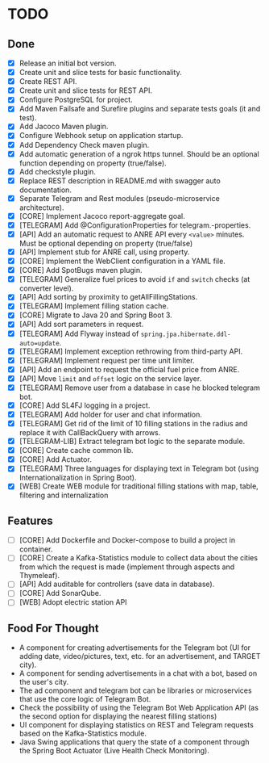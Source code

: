 # TODO

## Done

- [X] Release an initial bot version.
- [X] Create unit and slice tests for basic functionality.
- [X] Create REST API.
- [X] Create unit and slice tests for REST API.
- [X] Configure PostgreSQL for project.
- [X] Add Maven Failsafe and Surefire plugins and separate tests goals (it and test).
- [X] Add Jacoco Maven plugin.
- [X] Configure Webhook setup on application startup.
- [X] Add Dependency Check maven plugin.
- [X] Add automatic generation of a ngrok https tunnel. Should be an optional function depending on property (true/false).
- [X] Add checkstyle plugin.
- [X] Replace REST description in README.md with swagger auto documentation.
- [X] Separate Telegram and Rest modules (pseudo-microservice architecture).
- [X] [CORE] Implement Jacoco report-aggregate goal.
- [X] [TELEGRAM] Add @ConfigurationProperties for telegram.-properties.
- [X] [API] Add an automatic request to ANRE API every `<value>` minutes. Must be optional depending on property (true/false)
- [X] [API] Implement stub for ANRE call, using property.
- [X] [CORE] Implement the WebClient configuration in a YAML file.
- [X] [CORE] Add SpotBugs maven plugin.
- [X] [TELEGRAM] Generalize fuel prices to avoid `if` and `switch` checks (at converter level).
- [X] [API] Add sorting by proximity to getAllFillingStations.
- [X] [TELEGRAM] Implement filling station cache.
- [X] [CORE] Migrate to Java 20 and Spring Boot 3.
- [X] [API] Add sort parameters in request.
- [X] [TELEGRAM] Add Flyway instead of `spring.jpa.hibernate.ddl-auto=update`.
- [X] [TELEGRAM] Implement exception rethrowing from third-party API.
- [X] [TELEGRAM] Implement request per time unit limiter.
- [X] [API] Add an endpoint to request the official fuel price from ANRE.
- [X] [API] Move `limit` and `offset` logic on the service layer.
- [X] [TELEGRAM] Remove user from a database in case he blocked telegram bot.
- [X] [CORE] Add SL4FJ logging in a project.
- [X] [TELEGRAM] Add holder for user and chat information.
- [X] [TELEGRAM] Get rid of the limit of 10 filling stations in the radius and replace it with CallBackQuery with arrows.
- [X] [TELEGRAM-LIB] Extract telegram bot logic to the separate module.
- [X] [CORE] Create cache common lib.
- [X] [CORE] Add Actuator.
- [X] [TELEGRAM] Three languages for displaying text in Telegram bot (using Internationalization in Spring Boot).
- [X] [WEB] Create WEB module for traditional filling stations with map, table, filtering and internalization

## Features

- [ ] [CORE] Add Dockerfile and Docker-compose to build a project in container.
- [ ] [CORE] Create a Kafka-Statistics module to collect data about the cities from which the request is made (implement through
  aspects and Thymeleaf).
- [ ] [API] Add auditable for controllers (save data in database).
- [ ] [CORE] Add SonarQube.
- [ ] [WEB] Adopt electric station API

## Food For Thought

- A component for creating advertisements for the Telegram bot
  (UI for adding date, video/pictures, text, etc. for an advertisement, and TARGET city).
- A component for sending advertisements in a chat with a bot, based on the user's city.
- The ad component and telegram bot can be libraries or microservices that use the core logic of Telegram Bot.
- Check the possibility of using the Telegram Bot Web Application API (as the second option for displaying the nearest filling
  stations)
- UI component for displaying statistics on REST and Telegram requests based on the Kafka-Statistics module.
- Java Swing applications that query the state of a component through the Spring Boot Actuator (Live Health Check Monitoring).